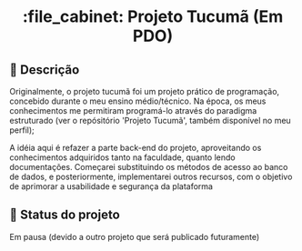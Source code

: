 <h1 align="center">:file_cabinet: Projeto Tucumã (Em PDO)</h1>

## :memo: Descrição
Originalmente, o projeto tucumã foi um projeto prático de programação, concebido durante o meu ensino médio/técnico. Na época, os meus conhecimentos me permitiram programá-lo através do paradigma estruturado (ver o repósitório 'Projeto Tucumã', também disponível no meu perfil);

A idéia aqui é refazer a parte back-end do projeto, aproveitando os conhecimentos adquiridos tanto na faculdade, quanto lendo documentações. Começarei substituindo os métodos de acesso ao banco de dados, e posteriormente, implementarei outros recursos, com o objetivo de aprimorar a usabilidade e segurança da plataforma

## :dart: Status do projeto
Em pausa (devido a outro projeto que será publicado futuramente)
